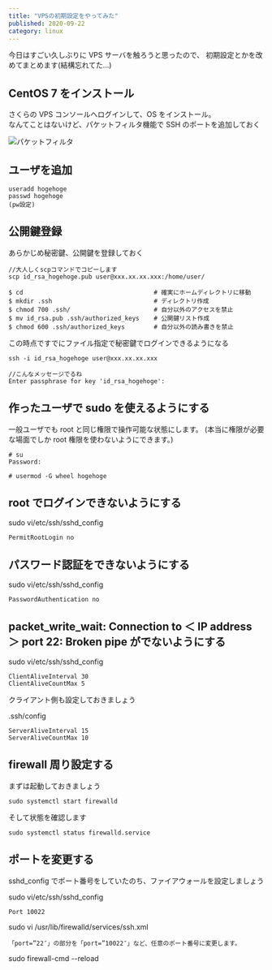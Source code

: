 ```yaml
---
title: "VPSの初期設定をやってみた"
published: 2020-09-22
category: linux
---
```


今日はすごい久しぶりに VPS サーバを触ろうと思ったので、
初期設定とかを改めてまとめます(結構忘れてた...)

## CentOS 7 をインストール

さくらの VPS コンソールへログインして、OS をインストール。  
なんてことはないけど、パケットフィルタ機能で SSH のポートを追加しておく

![パケットフィルタ](/vps1.png)

## ユーザを追加

```
useradd hogehoge
passwd hogehoge
(pw設定)

```

## 公開鍵登録

あらかじめ秘密鍵、公開鍵を登録しておく

```
//大人しくscpコマンドでコピーします
scp id_rsa_hogehoge.pub user@xxx.xx.xx.xxx:/home/user/
```

```
$ cd                                    # 確実にホームディレクトリに移動
$ mkdir .ssh                            # ディレクトリ作成
$ chmod 700 .ssh/                       # 自分以外のアクセスを禁止
$ mv id_rsa.pub .ssh/authorized_keys    # 公開鍵リスト作成
$ chmod 600 .ssh/authorized_keys        # 自分以外の読み書きを禁止
```

この時点ですでにファイル指定で秘密鍵でログインできるようになる

```
ssh -i id_rsa_hogehoge user@xxx.xx.xx.xxx

//こんなメッセージでるね
Enter passphrase for key 'id_rsa_hogehoge':
```

## 作ったユーザで sudo を使えるようにする

一般ユーザでも root と同じ権限で操作可能な状態にします。
(本当に権限が必要な場面でしか root 権限を使わないようにできます。)

```
# su
Password:

# usermod -G wheel hogehoge
```

## root でログインできないようにする

sudo vi/etc/ssh/sshd_config

```
PermitRootLogin no
```

## パスワード認証をできないようにする

sudo vi/etc/ssh/sshd_config

```
PasswordAuthentication no
```

## packet_write_wait: Connection to ＜ IP address ＞ port 22: Broken pipe がでないようにする

sudo vi/etc/ssh/sshd_config

```
ClientAliveInterval 30
ClientAliveCountMax 5
```

クライアント側も設定しておきましょう

.ssh/config

```
ServerAliveInterval 15
ServerAliveCountMax 10
```

## firewall 周り設定する

まずは起動しておきましょう

```
sudo systemctl start firewalld
```

そして状態を確認します

```
sudo systemctl status firewalld.service
```

## ポートを変更する

sshd_config でポート番号をしていたのち、ファイアウォールを設定しましょう

sudo vi/etc/ssh/sshd_config

```
Port 10022
```

sudo vi /usr/lib/firewalld/services/ssh.xml

```
「port=”22″」の部分を「port=”10022″」など、任意のポート番号に変更します。

```

sudo firewall-cmd --reload
